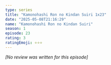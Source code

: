 ```yaml
---
type: series
title: "Kamonohashi Ron no Kindan Suiri 1x23"
date: "2025-05-08T21:16:29"
name: "Kamonohashi Ron no Kindan Suiri"
season: 1
episode: 23
rating: 3
ratingEmoji: ⭐️⭐️⭐️
---
```


*[No review was written for this episode]*
